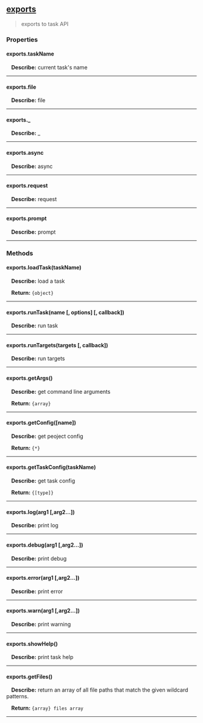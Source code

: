 ## <a href="#exports" name="exports">exports</a>
> exports to task API


### Properties

#### exports.taskName
<p> <b>&nbsp;&nbsp;&nbsp;&nbsp;Describe:</b> current task's name</p>
<hr>

#### exports.file
<p> <b>&nbsp;&nbsp;&nbsp;&nbsp;Describe:</b> file </p>
<hr>

#### exports._
<p> <b>&nbsp;&nbsp;&nbsp;&nbsp;Describe:</b> _ </p>
<hr>

#### exports.async
<p> <b>&nbsp;&nbsp;&nbsp;&nbsp;Describe:</b> async </p>
<hr>

#### exports.request
<p> <b>&nbsp;&nbsp;&nbsp;&nbsp;Describe:</b> request </p>
<hr>

#### exports.prompt
<p> <b>&nbsp;&nbsp;&nbsp;&nbsp;Describe:</b> prompt </p>
<hr>




### Methods

#### exports.loadTask(taskName)
<p> <b>&nbsp;&nbsp;&nbsp;&nbsp;Describe:</b> load a task</p>
<p> <b>&nbsp;&nbsp;&nbsp;&nbsp;Return:</b> <code>{object}</code></p>

<hr>

#### exports.runTask(name [, options] [, callback])
<p> <b>&nbsp;&nbsp;&nbsp;&nbsp;Describe:</b> run task</p>


<hr>

#### exports.runTargets(targets [, callback])
<p> <b>&nbsp;&nbsp;&nbsp;&nbsp;Describe:</b> run targets</p>


<hr>

#### exports.getArgs()
<p> <b>&nbsp;&nbsp;&nbsp;&nbsp;Describe:</b> get command line arguments</p>
<p> <b>&nbsp;&nbsp;&nbsp;&nbsp;Return:</b> <code>{array}</code></p>

<hr>

#### exports.getConfig([name])
<p> <b>&nbsp;&nbsp;&nbsp;&nbsp;Describe:</b> get peoject config</p>
<p> <b>&nbsp;&nbsp;&nbsp;&nbsp;Return:</b> <code>{*}</code></p>

<hr>

#### exports.getTaskConfig(taskName)
<p> <b>&nbsp;&nbsp;&nbsp;&nbsp;Describe:</b> get task config</p>
<p> <b>&nbsp;&nbsp;&nbsp;&nbsp;Return:</b> <code>{[type]}</code></p>

<hr>

#### exports.log(arg1 [,arg2...])
<p> <b>&nbsp;&nbsp;&nbsp;&nbsp;Describe:</b> print log</p>


<hr>

#### exports.debug(arg1 [,arg2...])
<p> <b>&nbsp;&nbsp;&nbsp;&nbsp;Describe:</b> print debug</p>


<hr>

#### exports.error(arg1 [,arg2...])
<p> <b>&nbsp;&nbsp;&nbsp;&nbsp;Describe:</b> print error</p>


<hr>

#### exports.warn(arg1 [,arg2...])
<p> <b>&nbsp;&nbsp;&nbsp;&nbsp;Describe:</b> print warning</p>


<hr>

#### exports.showHelp()
<p> <b>&nbsp;&nbsp;&nbsp;&nbsp;Describe:</b> print task help</p>


<hr>

#### exports.getFiles()
<p> <b>&nbsp;&nbsp;&nbsp;&nbsp;Describe:</b> return an array of all file paths that match the given wildcard patterns.</p>
<p> <b>&nbsp;&nbsp;&nbsp;&nbsp;Return:</b> <code>{array} files array</code></p>

<hr>




